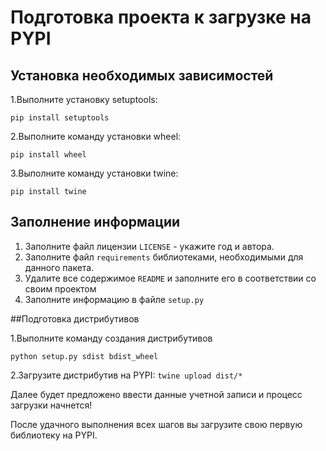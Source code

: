 # Подготовка проекта к загрузке на PYPI

## Установка необходимых зависимостей

1.Выполните установку setuptools:

``pip install setuptools``

2.Выполните команду установки wheel:

``pip install wheel``

3.Выполните команду установки twine:

``pip install twine``


## Заполнение информации
1. Заполните файл лицензии ``LICENSE`` - укажите год и автора. 
2. Заполните файл ``requirements`` библиотеками, необходимыми для данного пакета.
3. Удалите все содержимое ``README`` и заполните его в соответствии со своим проектом
4. Заполните информацию в файле ``setup.py``


##Подготовка дистрибутивов

1.Выполните команду создания дистрибутивов

``python setup.py sdist bdist_wheel``

2.Загрузите дистрибутив на PYPI:
``twine upload dist/*``

Далее будет предложено ввести данные учетной записи и процесс загрузки начнется!


После удачного выполнения всех шагов вы загрузите свою первую библиотеку на PYPI.

